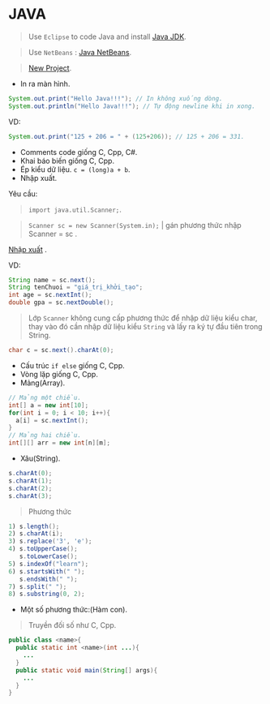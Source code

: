 # JAVA
>Use `Eclipse` to code Java and install [Java JDK](https://www.oracle.com/java/technologies/downloads/).

>Use `NetBeans` : [Java NetBeans](https://www3.ntu.edu.sg/home/ehchua/programming/howto/netbeans_howto.html). 

>[New Project](https://www.youtube.com/watch?v=uksb46znL58). 
- In ra màn hình.

```java
System.out.print("Hello Java!!!"); // In không xuống dòng.
System.out.println("Hello Java!!!"); // Tự động newline khi in xong.
```
VD:

```java
System.out.print("125 + 206 = " + (125+206)); // 125 + 206 = 331.
```

- Comments code giống C, Cpp, C#.
- Khai báo biến giống C, Cpp.
- Ép kiểu dữ liệu. `c = (long)a + b`.
- Nhập xuất.

Yêu cầu: 
>`import java.util.Scanner;`.

>`Scanner sc = new Scanner(System.in);` | gán phương thức nhập Scanner = sc .

[Nhập xuất](https://loda.me/articles/jav4-nhap-xuat-du-lieu-trong-java) .

VD:

```java
String name = sc.next();
String tenChuoi = "giá_trị_khởi_tạo";
int age = sc.nextInt();
double gpa = sc.nextDouble();
```

> Lớp `Scanner` không cung cấp phương thức để nhập dữ liệu kiểu char, thay vào đó cần nhập dữ liệu kiểu `String` và lấy ra ký tự đầu tiên trong String.

```java
char c = sc.next().charAt(0);
```

- Cấu trúc `if else` giống C, Cpp.
- Vòng lặp giống C, Cpp.
- Mảng(Array).

```java
// Mảng một chiều.
int[] a = new int[10];
for(int i = 0; i < 10; i++){
  a[i] = sc.nextInt();
}
// Mảng hai chiều.
int[][] arr = new int[n][m];
```

- Xâu(String).

```java
s.charAt(0);
s.charAt(1);
s.charAt(2);
s.charAt(3);
```

> Phương thức

```java
1) s.length();
2) s.charAt(i);
3) s.replace('3', 'e');
4) s.toUpperCase();
   s.toLowerCase();
5) s.indexOf("learn");
6) s.startsWith(" ");
   s.endsWith(" ");
7) s.split(" ");
8) s.substring(0, 2);
```

- Một số phương thức:(Hàm con).
>Truyền đối số như C, Cpp.

```java
public class <name>{
  public static int <name>(int ...){
    ...
  }
  public static void main(String[] args){
    ...
  }
}
```

